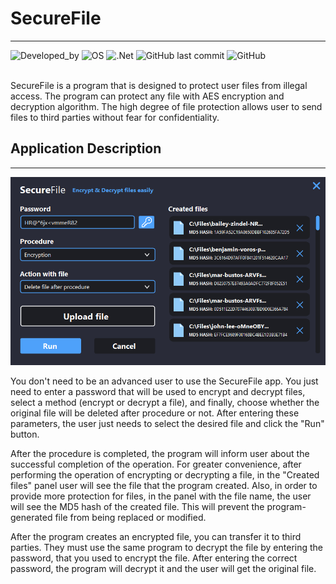 # **SecureFile** 
---
![Developed_by](https://img.shields.io/badge/Developed_by-GAGreatProgrammer-green) ![OS](https://img.shields.io/badge/OS-_Windows-blue) ![.Net](https://img.shields.io/badge/.Net-_v4.7.2-red) ![GitHub last commit](https://img.shields.io/github/last-commit/GAGreatProgrammer/SecureFile) ![GitHub](https://img.shields.io/github/license/GAGreatProgrammer/SecureFile?color=orange)

<br/>
SecureFile is a program that is designed to protect user files from illegal access. The program can protect any file with AES encryption and decryption algorithm. The high degree of file protection allows user to send files to third parties without fear for confidentiality.
<br/>

## Application Description
---
![SecureFile](https://raw.githubusercontent.com/GAGreatProgrammer/SecureFile/master/SecureFile/Assets/SecureFile.PNG)

You don't need to be an advanced user to use the SecureFile app. You just need to enter a password that will be used to encrypt and decrypt files, select a method (encrypt or decrypt a file), and finally, choose whether the original file will be deleted after procedure or not. After entering these parameters, the user just needs to select the desired file and click the "Run" button.

<n/>

After the procedure is completed, the program will inform user about the successful completion of the operation. For greater convenience, after performing the operation of encrypting or decrypting a file, in the "Created files" panel user will see the file that the program created. Also, in order to provide more protection for files, in the panel with the file name, the user will see the MD5 hash of the created file. This will prevent the program-generated file from being replaced or modified.

<n/>

After the program creates an encrypted file, you can transfer it to third parties. They must use the same program to decrypt the file by entering the password, that you used to encrypt the file. After entering the correct password, the program will decrypt it and the user will get the original file.


